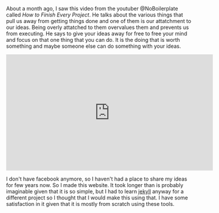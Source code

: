 About a month ago, I saw this video from the youtuber @NoBoilerplate called _How to Finish Every Project_. He talks about the various things that pull us away from getting things done and one of them is our attatchment to our ideas. Being overly attatched to them overvalues them and prevents us from executing. He says to give your ideas away for free to free your mind and focus on that one thing that you can do. It is the doing that is worth something and maybe someone else can do something with your ideas.

<iframe width="560" height="315" src="https://www.youtube.com/embed/bJQj1uKtnus?si=XgFrluKZN4py4WbE" title="YouTube video player" frameborder="0" allow="accelerometer; autoplay; clipboard-write; encrypted-media; gyroscope; picture-in-picture; web-share" allowfullscreen></iframe>

I don't have facebook anymore, so I haven't had a place to share my ideas for few years now. So I made this website. It took longer than is probably imaginable given that it is so simple, but I had to learn [jekyll](https://jekyllrb.com/) anyway for a different project so I thought that I would make this using that. I have some satisfaction in it given that it is mostly from scratch using these tools.
